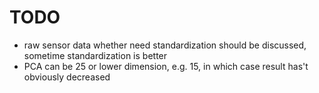 # TODO

 - raw sensor data whether need standardization should be discussed, sometime standardization is better
 - PCA can be 25 or lower dimension, e.g. 15, in which case result has't obviously decreased
